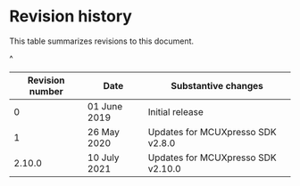 # Revision history

This table summarizes revisions to this document.

^

|Revision number|Date|Substantive changes|
|---------------|----|-------------------|
|0|01 June 2019|Initial release|
|1|26 May 2020|Updates for MCUXpresso SDK v2.8.0|
|2.10.0|10 July 2021|Updates for MCUXpresso SDK v2.10.0|

